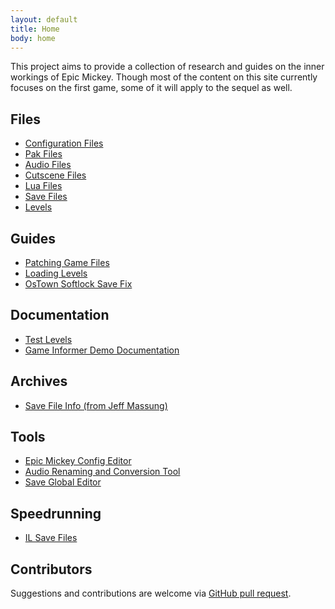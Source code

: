 ```yaml
---
layout: default
title: Home
body: home
---
```


This project aims to provide a collection of research and guides on the inner workings of Epic Mickey. Though most of the content on this site currently focuses on the first game, some of it will apply to the sequel as well.

<div class="home-grid">
<div markdown="1">

## Files

* [Configuration Files](./configuration-files)
* [Pak Files](./pak-files)
* [Audio Files](./audio-files)
* [Cutscene Files](./cutscene-files)
* [Lua Files](./lua-files)
* [Save Files](./save-files)
* [Levels](./levels)

</div>

<div markdown="1">

## Guides

* [Patching Game Files](./patching-game-files)
* [Loading Levels](./levels)
* [OsTown Softlock Save Fix](./ostown-softlock-save-fix)

</div>

<div markdown="1">

## Documentation

* [Test Levels](./test-levels)
* [Game Informer Demo Documentation](./game-informer-demo-documentation)

</div>

<div markdown="1">

## Archives

* [Save File Info (from Jeff Massung)](./archive/save-info-jeff-massung)

</div>

<div markdown="1">

## Tools

* [Epic Mickey Config Editor](./tools/cmdline/)
* [Audio Renaming and Conversion Tool](./tools/batch-audio-tool)
* [Save Global Editor](./tools/global-editor)

</div>

<div markdown="1">

## Speedrunning

* [IL Save Files](./speedrunning/il-saves)

</div>
</div>

## Contributors

Suggestions and contributions are welcome via [GitHub pull request](https://github.com/andrewplus/epic-mickey-docs/pulls).

<!-- Contributors list (fetched asynchronously from the GitHub api) -->
<ul markdown="1" id="contributor-list"></ul>
<script async>
    fetch("https://api.github.com/repos/andrewplus/epic-mickey-docs/contributors")
        .then(response => response.json())
        .then(data => show_contributors(data));

    function show_contributors(contributors) {
        contributors.forEach(function(contributor) {
            var li = document.createElement("li");
            li.innerHTML = `<a href="${contributor.html_url}">${contributor.login}</a> (${contributor.contributions} commits)`;
            document.getElementById("contributor-list").appendChild(li);
        });
    }
</script>
